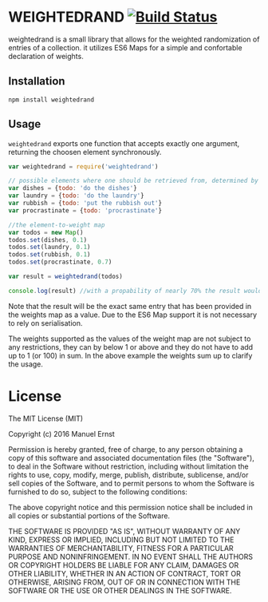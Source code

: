 # WEIGHTEDRAND [![Build Status](https://travis-ci.org/seriousManual/weightedrand.png)](https://travis-ci.org/seriousManual/weightedrand)

weightedrand is a small library that allows for the weighted randomization of entries of a collection.
it utilizes ES6 Maps for a simple and confortable declaration of weights.

## Installation
````
npm install weightedrand
````

## Usage
`weightedrand` exports one function that accepts exactly one argument, returning the choosen element synchronously.

````javascript
var weightedrand = require('weightedrand')

// possible elements where one should be retrieved from, determined by a supplied weight
var dishes = {todo: 'do the dishes'}
var laundry = {todo: 'do the laundry'}
var rubbish = {todo: 'put the rubbish out'}
var procrastinate = {todo: 'procrastinate'}

//the element-to-weight map
var todos = new Map()
todos.set(dishes, 0.1)
todos.set(laundry, 0.1)
todos.set(rubbish, 0.1)
todos.set(procrastinate, 0.7)

var result = weightedrand(todos)

console.log(result) //with a propability of nearly 70% the result would be the procrastinate object
````

Note that the result will be the exact same entry that has been provided in the weights map as a value.
Due to the ES6 Map support it is not necessary to rely on serialisation.

The weights supported as the values of the weight map are not subject to any restrictions, they can by below 1 or above and they do not have to add up to 1 (or 100) in sum.
In the above example the weights sum up to clarify the usage.

# License
The MIT License (MIT)

Copyright (c) 2016 Manuel Ernst

Permission is hereby granted, free of charge, to any person obtaining a copy of this software and associated documentation files (the "Software"), to deal in the Software without restriction, including without limitation the rights to use, copy, modify, merge, publish, distribute, sublicense, and/or sell copies of the Software, and to permit persons to whom the Software is furnished to do so, subject to the following conditions:

The above copyright notice and this permission notice shall be included in all copies or substantial portions of the Software.

THE SOFTWARE IS PROVIDED "AS IS", WITHOUT WARRANTY OF ANY KIND, EXPRESS OR IMPLIED, INCLUDING BUT NOT LIMITED TO THE WARRANTIES OF MERCHANTABILITY, FITNESS FOR A PARTICULAR PURPOSE AND NONINFRINGEMENT. IN NO EVENT SHALL THE AUTHORS OR COPYRIGHT HOLDERS BE LIABLE FOR ANY CLAIM, DAMAGES OR OTHER LIABILITY, WHETHER IN AN ACTION OF CONTRACT, TORT OR OTHERWISE, ARISING FROM, OUT OF OR IN CONNECTION WITH THE SOFTWARE OR THE USE OR OTHER DEALINGS IN THE SOFTWARE.
